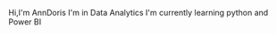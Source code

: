 Hi,I'm AnnDoris
I'm  in Data Analytics
I'm currently learning python and Power BI


<!---
Anndoris/Anndoris is a ✨ special ✨ repository because its `README.md` (this file) appears on your GitHub profile.
You can click the Preview link to take a look at your changes.
--->
